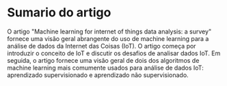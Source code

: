 # Sumario do artigo

O artigo "Machine learning for internet of things data analysis: a survey" fornece uma visão geral abrangente do uso de machine learning para a análise de dados da Internet das Coisas (IoT). O artigo começa por introduzir o conceito de IoT e discutir os desafios de analisar dados IoT. Em seguida, o artigo fornece uma visão geral de dois dos algoritmos de machine learning mais comumente usados para análise de dados IoT: aprendizado supervisionado e aprendizado não supervisionado.
